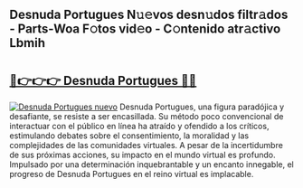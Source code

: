 ## Desnuda Portugues N𝚞𝚎vos desn𝚞dos filtr𝚊dos - Parts-Woa F𝚘tos vid𝚎o - C𝚘ntenido atr𝚊ctivo Lbmih

# <h2><a href="http://mb8nqsj.tromn.icu/?c=Desnuda+Portugues">🔗👉👉👉 Desnuda Portugues 🔗🔗</a></h2>

[![Desnuda Portugues nuevo](https://i.imgur.com/pEAQMta.gif)](http://mb8nqsj.tromn.icu/?c=Desnuda+Portugues)
Desnuda Portugues, una figura paradójica y desafiante, se resiste a ser encasillada. Su método poco convencional de interactuar con el público en línea ha atraído y ofendido a los críticos, estimulando debates sobre el consentimiento, la moralidad y las complejidades de las comunidades virtuales. A pesar de la incertidumbre de sus próximas acciones, su impacto en el mundo virtual es profundo. Impulsado por una determinación inquebrantable y un encanto innegable, el progreso de Desnuda Portugues en el reino virtual es implacable.
